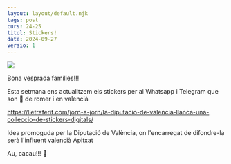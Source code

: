 ```yaml
---
layout: layout/default.njk
tags: post
curs: 24-25
titol: Stickers!
date: 2024-09-27
versio: 1
---
```

![](/assets/imgs/2024-09-27-mel-de-romer.jpg)

Bona vesprada famílies!!!

Esta setmana ens actualitzem els stickers per al Whatsapp i Telegram que son 🍯 de romer i en valencià

<https://lletraferit.com/jorn-a-jorn/la-diputacio-de-valencia-llanca-una-colleccio-de-stickers-digitals/>

Idea promoguda per la Diputació de València, on l'encarregat de difondre-la serà l'influent valencià Apitxat

Au, cacau!!! 🥜
